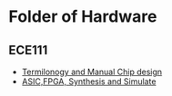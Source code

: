 # Folder of Hardware

## ECE111
- [Termilonogy and Manual Chip design](./ece111_01.md)
- [ASIC,FPGA, Synthesis and Simulate](./ece111_02.md)